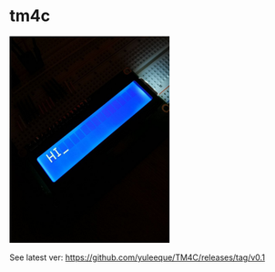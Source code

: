 # tm4c

 ![demo](/assets/demo.png)

See latest ver: https://github.com/yuleeque/TM4C/releases/tag/v0.1
